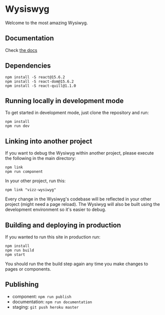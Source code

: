 # Wysiswyg
Welcome to the most amazing Wysiwyg.

## Documentation
Check [the docs](https://resource-watch.github.io/vizz-wysiwyg/styleguide/)

## Dependencies
    npm install -S react@15.6.2
    npm install -S react-dom@15.6.2    
    npm install -S react-quill@1.1.0

## Running locally in development mode
To get started in development mode, just clone the repository and run:

    npm install
    npm run dev

## Linking into another project
If you want to debug the Wysiwyg within another project, please execute the following in the main directory:

    npm link
    npm run component

In your other project, run this:

    npm link "vizz-wysiwyg"

Every change in the Wysiwyg's codebase will be reflected in your other project (might need a page reload). The Wysiwyg will also be built using the development environment so it's easier to debug.

## Building and deploying in production
If you wanted to run this site in production run:

    npm install
    npm run build
    npm start

You should run the the build step again any time you make changes to pages or
components.

## Publishing
- component: `npm run publish`
- documentation: `npm run documentation`
- staging: `git push heroku master`
